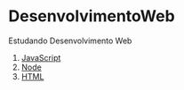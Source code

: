 # DesenvolvimentoWeb
Estudando Desenvolvimento Web

1. [JavaScript](1_java_script)
2. [Node](2_node_js)
3. [HTML](3_html)
